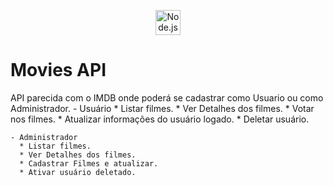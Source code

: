 <!--lint disable no-literal-urls-->
<p align="center">
  <a href="https://nodejs.org/">
    <img
      alt="Node.js"
      src="https://nodejs.org/static/images/logo-light.svg"
      width="40"
    />
  </a>
</p>

# Movies API

API parecida com o IMDB onde poderá se cadastrar como Usuario ou como Administrador.
    - Usuário 
      * Listar filmes.
      * Ver Detalhes dos filmes.
      * Votar nos filmes.
      * Atualizar informações do usuário logado.
      * Deletar usuário.
    
    - Administrador
      * Listar filmes.
      * Ver Detalhes dos filmes.
      * Cadastrar Filmes e atualizar.
      * Ativar usuário deletado.
